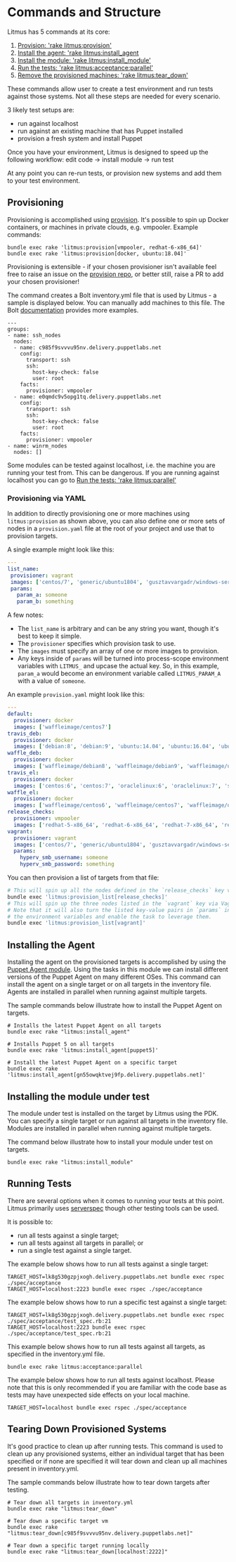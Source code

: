 # Commands and Structure

Litmus has 5 commands at its core:

1. [Provision: 'rake litmus:provision'](#provision)
2. [Install the agent: 'rake litmus:install_agent](#agent)
3. [Install the module: 'rake litmus:install_module'](#module)
4. [Run the tests: 'rake litmus:acceptance:parallel'](#test)
5. [Remove the provisioned machines: 'rake litmus:tear_down'](#teardown)

These commands allow user to create a test environment and run tests against those systems. Not all these steps are needed for every scenario.

3 likely test setups are:
* run against localhost
* run against an existing machine that has Puppet installed
* provision a fresh system and install Puppet 

Once you have your environment, Litmus is designed to speed up the following workflow:
edit code -> install module -> run test

At any point you can re-run tests, or provision new systems and add them to your test environment.

<a name="provision"/>

## Provisioning

Provisioning is accomplished using [provision](https://github.com/puppetlabs/provision). It's possible to spin up Docker containers, or machines in private clouds, e.g. vmpooler. Example commands:

```
bundle exec rake 'litmus:provision[vmpooler, redhat-6-x86_64]'
bundle exec rake 'litmus:provision[docker, ubuntu:18.04]'
```

Provisioning is extensible - if your chosen provisioner isn't available feel free to raise an issue on the [provision repo](https://github.com/puppetlabs/provision), or better still, raise a PR to add your chosen provisioner!

The command creates a Bolt inventory.yml file that is used by Litmus - a sample is displayed below. You can manually add machines to this file. The Bolt [documentation](https://puppet.com/docs/bolt/1.x/inventory_file.html) provides more examples.

```
---
groups:
- name: ssh_nodes
  nodes:
  - name: c985f9svvvu95nv.delivery.puppetlabs.net
    config:
      transport: ssh
      ssh:
        host-key-check: false
        user: root
    facts:
      provisioner: vmpooler
  - name: e0qmdc9v5opg1tq.delivery.puppetlabs.net
    config:
      transport: ssh
      ssh:
        host-key-check: false
        user: root
    facts:
      provisioner: vmpooler
- name: winrm_nodes
  nodes: []
```

Some modules can be tested against localhost, i.e. the machine you are running your test from. This can be dangerous. If you are running against localhost you can go to [Run the tests: 'rake litmus:parallel'](#test)

### Provisioning via YAML

In addition to directly provisioning one or more machines using `litmus:provision` as shown above, you can also define one or more sets of nodes in a `provision.yaml` file at the root of your project and use that to provision targets.

A single example might look like this:
 ```yaml
---
list_name:
  provisioner: vagrant
  images: ['centos/7', 'generic/ubuntu1804', 'gusztavvargadr/windows-server']
  params:
    param_a: someone
    param_b: something
```

A few notes:

- The `list_name` is arbitrary and can be any string you want, though it's best to keep it simple.
- The `provisioner` specifies which provision task to use.
- The `images` must specify an array of one or more images to provision.
- Any keys inside of `params` will be turned into process-scope environment variables with `LITMUS_` and upcase the actual key.
  So, in this example, `param_a` would become an environment variable called `LITMUS_PARAM_A` with a value of `someone`.

An example `provision.yaml` might look like this:

```yaml
---
default:
  provisioner: docker 
  images: ['waffleimage/centos7']
travis_deb:
  provisioner: docker
  images: ['debian:8', 'debian:9', 'ubuntu:14.04', 'ubuntu:16.04', 'ubuntu:18.04']
waffle_deb:
  provisioner: docker 
  images: ['waffleimage/debian8', 'waffleimage/debian9', 'waffleimage/ubuntu14.04', 'waffleimage/ubuntu16.04', 'waffleimage/ubuntu18.04']
travis_el:
  provisioner: docker 
  images: ['centos:6', 'centos:7', 'oraclelinux:6', 'oraclelinux:7', 'scientificlinux/sl:6', 'scientificlinux/sl:7']
waffle_el:
  provisioner: docker 
  images: ['waffleimage/centos6', 'waffleimage/centos7', 'waffleimage/oraclelinux6', 'waffleimage/oraclelinux7', 'waffleimage/scientificlinux6', 'waffleimage/scientificlinux7']
release_checks:
  provisioner: vmpooler
  images: ['redhat-5-x86_64', 'redhat-6-x86_64', 'redhat-7-x86_64', 'redhat-8-x86_64', 'centos-5-x86_64', 'centos-6-x86_64', 'centos-7-x86_64', 'oracle-5-x86_64', 'oracle-6-x86_64', 'oracle-7-x86_64', 'scientific-6-x86_64', 'scientific-7-x86_64', 'debian-8-x86_64', 'debian-9-x86_64', 'sles-11-x86_64', 'sles-12-x86_64', 'sles-15-x86_64', 'ubuntu-1404-x86_64', 'ubuntu-1604-x86_64', 'ubuntu-1804-x86_64', 'win-2008r2-x86_64', 'win-2012r2-x86_64', 'win-2016-x86_64', 'win-10-pro-x86_64']
vagrant:
  provisioner: vagrant
  images: ['centos/7', 'generic/ubuntu1804', 'gusztavvargadr/windows-server']
  params:
    hyperv_smb_username: someone
    hyperv_smb_password: something
```

You can then provision a list of targets from that file:

```bash
# This will spin up all the nodes defined in the `release_checks` key via VMPooler
bundle exec 'litmus:provision_list[release_checks]'
# This will spin up the three nodes listed in the `vagrant` key via Vagrant.
# Note that it will also turn the listed key-value pairs in `params` into
# the environment variables and enable the task to leverage them.
bundle exec 'litmus:provision_list[vagrant]'
```

<a name="agent"/>

## Installing the Agent

Installing the agent on the provisioned targets is accomplished by using the [Puppet Agent module](https://github.com/puppetlabs/puppetlabs-puppet_agent). Using the tasks in this module we can install different versions of the Puppet Agent on many different OSes. This command can install the agent on a single target or on all targets in the inventory file. Agents are installed in parallel when running against multiple targets.
 
The sample commands below illustrate how to install the Puppet Agent on targets.
```
# Installs the latest Puppet Agent on all targets
bundle exec rake "litmus:install_agent" 

# Installs Puppet 5 on all targets
bundle exec rake 'litmus:install_agent[puppet5]' 

# Install the latest Puppet Agent on a specific target
bundle exec rake 'litmus:install_agent[gn55owqktvej9fp.delivery.puppetlabs.net]' 
```

<a name="module"/>

## Installing the module under test

The module under test is installed on the target by Litmus using the PDK. You can specify a single target or run against all targets in the inventory file. Modules are installed in parallel when running against multiple targets.

The command below illustrate how to install your module under test on targets.
```
bundle exec rake "litmus:install_module"
```

<a name="test"/>

## Running Tests
There are several options when it comes to running your tests at this point. Litmus primarily uses [serverspec](https://serverspec.org/) though other testing tools can be used.

It is possible to:
* run all tests against a single target;
* run all tests against all targets in parallel; or
* run a single test against a single target.

The example below shows how to run all tests against a single target:

```
TARGET_HOST=lk8g530gzpjxogh.delivery.puppetlabs.net bundle exec rspec ./spec/acceptance
TARGET_HOST=localhost:2223 bundle exec rspec ./spec/acceptance
```

The example below shows how to run a specific test against a single target:

```
TARGET_HOST=lk8g530gzpjxogh.delivery.puppetlabs.net bundle exec rspec ./spec/acceptance/test_spec.rb:21
TARGET_HOST=localhost:2223 bundle exec rspec ./spec/acceptance/test_spec.rb:21
```

This example below shows how to run all tests against all targets, as specified in the inventory.yml file.
 
```
bundle exec rake litmus:acceptance:parallel 
```

The example below shows how to run all tests against localhost. Please note that this is only recommended if you are familiar with the code base as tests may have unexpected side effects on your local machine.

```
TARGET_HOST=localhost bundle exec rspec ./spec/acceptance
```
<a name="teardown"/>

## Tearing Down Provisioned Systems

It's good practice to clean up after running tests. This command is used to clean up any provisioned systems, either an individual target that has been specified or if none are specified it will tear down and clean up all machines present in inventory.yml.

The sample commands below illustrate how to tear down targets after testing.
```
# Tear down all targets in inventory.yml
bundle exec rake "litmus:tear_down"

# Tear down a specific target vm
bundle exec rake "litmus:tear_down[c985f9svvvu95nv.delivery.puppetlabs.net]"

# Tear down a specific target running locally
bundle exec rake "litmus:tear_down[localhost:2222]"
```